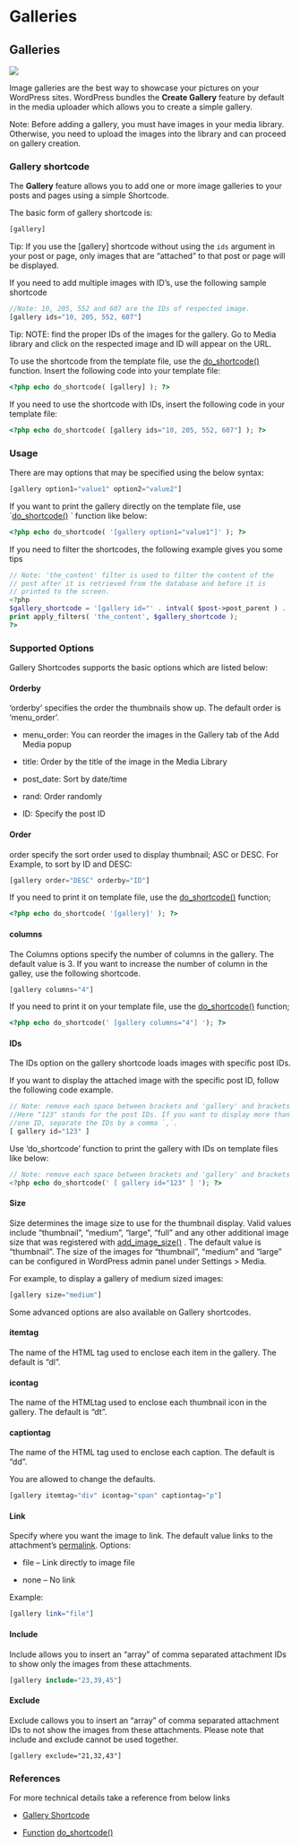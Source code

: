 # Galleries

## Galleries

[![](https://developer.wordpress.org/files/2014/10/Capture.png)](https://developer.wordpress.org/files/2014/10/Capture.png)

Image galleries are the best way to showcase your pictures on your WordPress sites. WordPress bundles the **Create Gallery** feature by default in the media uploader which allows you to create a simple gallery.

Note: Before adding a gallery, you must have images in your media library. Otherwise, you need to upload the images into the library and can proceed on gallery creation.

### Gallery shortcode

The **Gallery** feature allows you to add one or more image galleries to your posts and pages using a simple Shortcode.

The basic form of gallery shortcode is:

```php
[gallery]
```

Tip:
If you use the \[gallery\] shortcode without using the `ids` argument in your post or page, only images that are “attached” to that post or page will be displayed.

If you need to add multiple images with ID’s, use the following sample shortcode

```php
//Note: 10, 205, 552 and 607 are the IDs of respected image.
[gallery ids="10, 205, 552, 607"]
```

Tip:
NOTE: find the proper IDs of the images for the gallery. Go to Media library and click on the respected image and ID will appear on the URL.

To use the shortcode from the template file, use the [do\_shortcode()](https://developer.wordpress.org/reference/functions/do_shortcode/) function. Insert the following code into your template file:

```php
<?php echo do_shortcode( [gallery] ); ?>
```

If you need to use the shortcode with IDs, insert the following code in your template file:

```php
<?php echo do_shortcode( [gallery ids="10, 205, 552, 607"] ); ?>
```

### Usage

There are may options that may be specified using the below syntax:

```php
[gallery option1="value1" option2="value2"]
```

If you want to print the gallery directly on the template file, use \`[do\_shortcode()](https://developer.wordpress.org/reference/functions/do_shortcode/) \` function like below:

```php
<?php echo do_shortcode( '[gallery option1="value1"]' ); ?>
```

If you need to filter the shortcodes, the following example gives you some tips

```php
// Note: 'the_content' filter is used to filter the content of the
// post after it is retrieved from the database and before it is
// printed to the screen.
<?php
$gallery_shortcode = '[gallery id="' . intval( $post->post_parent ) . '"]';
print apply_filters( 'the_content', $gallery_shortcode );
?>
```

### Supported Options

Gallery Shortcodes supports the basic options which are listed below:

#### Orderby

‘orderby’ specifies the order the thumbnails show up. The default order is ‘menu\_order’.

*   menu\_order: You can reorder the images in the Gallery tab of the Add Media popup

*   title: Order by the title of the image in the Media Library

*   post\_date: Sort by date/time

*   rand: Order randomly

*   ID: Specify the post ID

#### Order

order specify the sort order used to display thumbnail; ASC or DESC. For Example, to sort by ID and DESC:

```php
[gallery order="DESC" orderby="ID"]
```

If you need to print it on template file, use the [do\_shortcode()](https://developer.wordpress.org/reference/functions/do_shortcode/) function;

```php
<?php echo do_shortcode( '[gallery]' ); ?>
```

#### columns

The Columns options specify the number of columns in the gallery. The default value is 3.
If you want to increase the number of column in the galley, use the following shortcode.

```php
[gallery columns="4"]
```

If you need to print it on your template file, use the [do\_shortcode()](https://developer.wordpress.org/reference/functions/do_shortcode/) function;

```php
<?php echo do_shortcode(' [gallery columns="4"] '); ?>
```

#### IDs

The IDs option on the gallery shortcode loads images with specific post IDs.

If you want to display the attached image with the specific post ID, follow the following code example.

```php
// Note: remove each space between brackets and 'gallery' and brackets and `123"`.
//Here "123" stands for the post IDs. If you want to display more than
//one ID, separate the IDs by a comma `,`.
[ gallery id="123" ]
```

Use ‘do\_shortcode’ function to print the gallery with IDs on template files like below:

```php
// Note: remove each space between brackets and 'gallery' and brackets and `123"`.
<?php echo do_shortcode(' [ gallery id="123" ] '); ?>
```

#### Size

Size determines the image size to use for the thumbnail display. Valid values include “thumbnail”, “medium”, “large”, “full” and any other additional image size that was registered with [](https://developer.wordpress.org/reference/functions/add_image_size/)[add\_image\_size()](https://developer.wordpress.org/reference/functions/add_image_size/) . The default value is “thumbnail”. The size of the images for “thumbnail”, “medium” and “large” can be configured in WordPress admin panel under Settings > Media.

For example, to display a gallery of medium sized images:

```php
[gallery size="medium"]
```

Some advanced options are also available on Gallery shortcodes.

#### itemtag

The name of the HTML tag used to enclose each item in the gallery. The default is “dl”.

#### icontag

The name of the HTMLtag used to enclose each thumbnail icon in the gallery. The default is “dt”.

#### captiontag

The name of the HTML tag used to enclose each caption. The default is “dd”.

You are allowed to change the defaults.

```php
[gallery itemtag="div" icontag="span" captiontag="p"]
```

#### Link

Specify where you want the image to link. The default value links to the attachment’s [permalink](https://codex.wordpress.org/Using_Permalinks). Options:

*   file – Link directly to image file

*   none – No link

Example:

```php
[gallery link="file"]
```

#### Include

Include allows you to insert an “array” of comma separated attachment IDs to show only the images from these attachments.

```php
[gallery include="23,39,45"]
```

#### Exclude

Exclude callows you to insert an “array” of comma separated attachment IDs to not show the images from these attachments. Please note that include and exclude cannot be used together.

```markup
[gallery exclude="21,32,43"]
```

### References

For more technical details take a reference from below links

*   [Gallery Shortcode](https://codex.wordpress.org/Gallery_Shortcode)

*   [Function](https://developer.wordpress.org/reference/functions/do_shortcode/) [do\_shortcode()](https://developer.wordpress.org/reference/functions/do_shortcode/)
